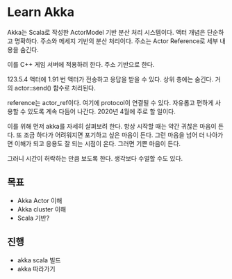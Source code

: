 # Learn Akka

Akka는 Scala로 작성한 ActorModel 기반 분산 처리 시스템이다. 
액터 개념은 단순하고 명확하다. 주소와 메세지 기반의 분산 처리이다. 
주소는 Actor Reference로 세부 내용을 숨긴다. 

이를 C++ 게임 서버에 적용하려 한다. 주소 기반으로 한다. 

123.5.4 액터에 1.91 번 액터가 전송하고 응답을 받을 수 있다. 
상위 층에는 숨긴다. 거의 actor::send() 함수로 처리된다. 

reference는 actor_ref이다. 여기에 protocol이 연결될 수 있다. 
자유롭고 편하게 사용할 수 있도록 계속 다듬어 나간다. 
2020년 4월에 주로 할 일이다. 

이를 위해 먼저 akka를 자세히 살펴보려 한다. 항상 시작할 때는 약간 귀찮은 마음이 든다. 
또 조금 하다가 어려워지면 포기하고 싶은 마음이 든다. 그런 마음을 넘어 더 나아가면 
이해가 되고 응용도 잘 되는 시점이 온다. 그러면 기쁜 마음이 든다. 

그러니 시간이 허락하는 만큼 보도록 한다. 생각보다 수얼할 수도 있다. 

## 목표 

- Akka Actor 이해 
- Akka cluster 이해 
- Scala 기반? 

## 진행 

- akka scala 빌드 
- akka 따라가기 








